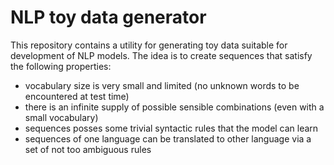 # NLP toy data generator

This repository contains a utility for generating toy data suitable for development of NLP models.
The idea is to create sequences that satisfy the following properties: 
- vocabulary size is very small and limited (no unknown words to be encountered at test time)
- there is an infinite supply of possible sensible combinations (even with a small vocabulary)
- sequences posses some trivial syntactic rules that the model can learn
- sequences of one language can be translated to other language via a set of not too ambiguous rules
